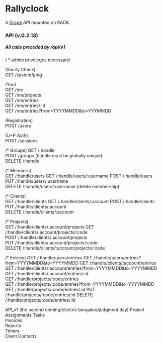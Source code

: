 Rallyclock
==========

A [Grape](http://github.com/intridea/grape) API mounted on RACK.

### API (v.0.2.13)
##### All calls preceded by /api/v1

( * admin priveleges necessary)

(Sanity Check)  
GET /system/ping  

(You)  
GET /me  
GET /me/projects  
GET /me/entries  
GET /me/entries/:id  
GET /me/entries?from=YYYYMMDD&to=YYYMMDD  

(Registration)  
POST /users  

(U+P Auth)  
POST /sessions  

(* Groups)
GET /:handle  
POST /groups (handle must be globally unique)  
DELETE /:handle  

(* Members)  
GET /:handle/users
GET /:handle/users/:username
POST /:handle/users
PUT /:handle/users/:username  
DELETE /:handle/users/:username (delete membership)  

(* Clients)  
GET /:handle/clients
GET /:handle/clients/:account
POST /:handle/clients  
PUT /:handle/clients/:account  
DELETE /:handle/clients/:account  

(* Projects)  
GET /:handle/clients/:account/projects
GET /:handle/clients/:account/projects/:code  
POST /:handle/clients/:account/projects  
PUT /:handle/clients/:account/projects/:code  
DELETE /:handle/clients/:account/projects/:code  

(* Entries) 
GET /:handle/users/entries
GET /:handle/users/entries?from=YYYYMMDD&to=YYYYMMDD
GET /:handle/clients/:account/entries
GET /:handle/clients/:account/entries?from=YYYYMMDD&to=YYYYMMDD
GET /:handle/clients/:account/entries/:id  
GET /:handle/projects/:code/entries  
GET /:handle/projects/:code/entries?from=YYYYMMDD&to=YYYYMMDD
GET /:handle/projects/:code/entries/:id
PUT /:handle/projects/:code/entries/:id
DELETE /:handle/projects/:code/entries/:id

API_v1 (the second coming/electric boogaloo/judgment day) 
Project Assignments
Tasks  
Invoices  
Reports  
Timers  
Client Contacts  
